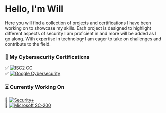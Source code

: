 # Hello, I'm Will
Here you will find a collection of projects and certifications I have been working on to showcase my skills.
Each project is designed to highlight different aspects of security I am proficient in and more will be added as I go along. 
With expertise in technology I am eager to take on challenges and contribute to the field. 

### 🏅 My Cybersecurity Certifications  


✅ [![ISC2 CC](https://img.shields.io/badge/ISC2-Certified%20in%20Cybersecurity-green?style=for-the-badge&logo=isc2)](https://www.isc2.org/)  
✅ [![Google Cybersecurity](https://img.shields.io/badge/Google-Cybersecurity-blue?style=for-the-badge&logo=google)](https://www.credential.net/)  

### ⏳ **Currently Working On**  

🔄 [![Security+](https://img.shields.io/badge/CompTIA-Security%2B%20(In%20Progress)-grey?style=for-the-badge&logo=comptia)](https://www.comptia.org/)  
🔄 [![Microsoft SC-200](https://img.shields.io/badge/Microsoft-SC--200%20(In%20Progress)-grey?style=for-the-badge&logo=microsoft)](https://learn.microsoft.com/)  

